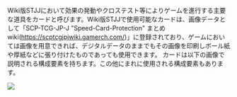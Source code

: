 Wiki版STJJにおいて効果の発動やクロステスト等によりゲームを進行する主要な道具をカードと呼びます。Wiki版STJJで使用可能なカードは、画像データとして「SCP-TCG-JP-J "Speed-Card-Protection" まとめwiki(https://scptcgjpjwiki.gamerch.com/)」に登録されており、ゲームにおいては画像を用意できれば、デジタルデータのままでもその画像を印刷しボール紙や厚紙などに張り付けたものであっても使用できます。
カードは以下の画像で説明される構成要素を持ちます。この他にまれに使用される構成要素もあります。

![](https://i.imgur.com/IgpnD5F.jpg)